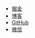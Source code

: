 * [掘金](https://juejin.im/user/2594503168898744)
* [博客](https://hi-dhl.com/)
* [GitHub](https://github.com/hi-dhl/KtKit)
* [微信](menu?id=联系我) 



